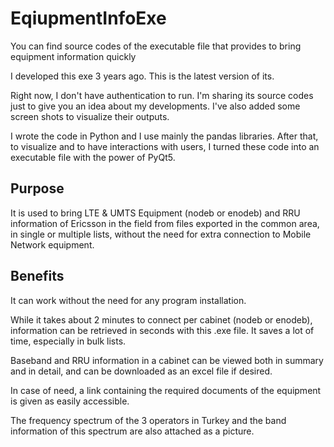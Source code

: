 # EqiupmentInfoExe
You can find source codes of the executable file that provides to bring equipment information quickly

I developed this exe 3 years ago. This is the latest version of its.

Right now, I don't have authentication to run.  I'm sharing its source codes just to give you an idea about my developments. I've also added some screen shots to visualize their outputs. 

I wrote the code in Python and I use mainly the pandas libraries.
After that, to visualize and to have interactions with users, I turned these code into an  executable file with the power of PyQt5. 


## Purpose
It is used to bring LTE & UMTS Equipment (nodeb or enodeb) and RRU information of Ericsson in the field from files exported in the common area, in single or multiple lists, without the need for extra connection to Mobile Network equipment.

## Benefits
It can work without the need for any program installation.

While it takes about 2 minutes to connect per cabinet (nodeb or enodeb), information can be retrieved in seconds with this .exe file. It saves a lot of time, especially in bulk lists.

Baseband and RRU information in a cabinet can be viewed both in summary and in detail, and can be downloaded as an excel file if desired.

In case of need, a link containing the required documents of the equipment is given as easily accessible.

The frequency spectrum of the 3 operators in Turkey and the band information of this spectrum are also attached as a picture.
